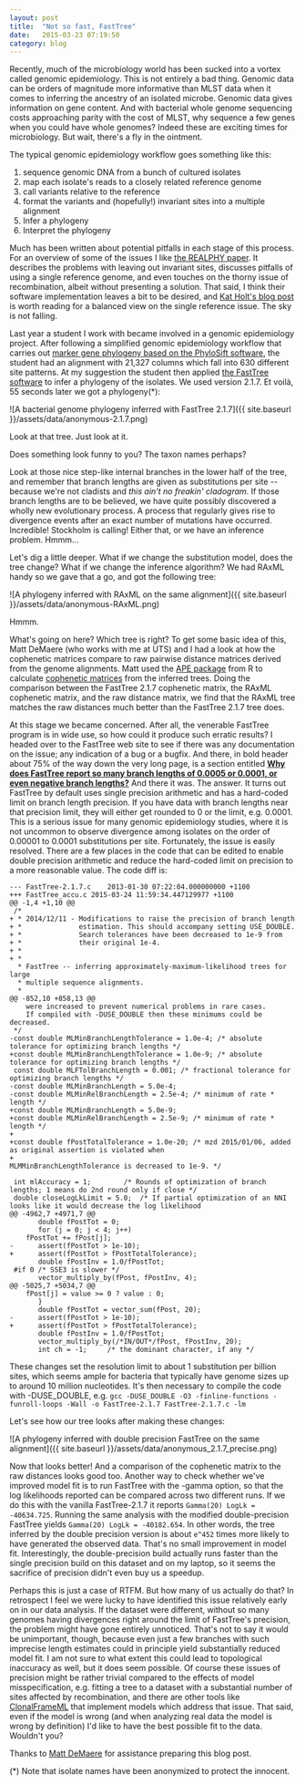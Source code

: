 ```yaml
---
layout: post
title:  "Not so fast, FastTree"
date:   2015-03-23 07:19:50
category: blog
---
```


Recently, much of the microbiology world has been sucked into a vortex called genomic epidemiology.
This is not entirely a bad thing. Genomic data can be orders of magnitude more informative than MLST data when it comes to inferring the ancestry of an isolated microbe. Genomic data gives information on gene content. And with bacterial whole genome sequencing costs approaching parity with the cost of MLST, why sequence a few genes when you could have whole genomes? Indeed these are exciting times for microbiology. But wait, there's a fly in the ointment.

The typical genomic epidemiology workflow goes something like this:

1. sequence genomic DNA from a bunch of cultured isolates
2. map each isolate's reads to a closely related reference genome
3. call variants relative to the reference
4. format the variants and (hopefully!) invariant sites into a multiple alignment
5. Infer a phylogeny
6. Interpret the phylogeny

Much has been written about potential pitfalls in each stage of this process.
For an overview of some of the issues I like [the REALPHY paper](http://www.ncbi.nlm.nih.gov/pubmed/24600054).
It describes the problems with leaving out invariant sites, discusses pitfalls of using a single reference genome, and even touches on the thorny issue of recombination, albeit without presenting a solution. That said, I think their software implementation leaves a bit to be desired, and [Kat Holt's blog post](https://bacpathgenomics.wordpress.com/2014/03/25/are-we-doing-fakephy-realphy-paper-in-mbe-and-the-inaccuracy-of-phylogenies-based-on-whole-genome-snps-identified-by-mapping-to-a-reference/) is worth reading for a balanced view on the single reference issue. The sky is not falling.


Last year a student I work with became involved in a genomic epidemiology project.
After following a simplified genomic epidemiology workflow that carries out [marker gene phylogeny based on the PhyloSift software](http://darlinglab.org/tutorials/marker_phylogeny/), the student had an alignment with 21,327 columns which fall into 630 different site patterns.
At my suggestion the student then applied [the FastTree software](http://microbesonline.org/fasttree/) to infer a phylogeny of the isolates.
We used version 2.1.7. Et voilà, 55 seconds later we got a phylogeny(*):

![A bacterial genome phylogeny inferred with FastTree 2.1.7]({{ site.baseurl }}/assets/data/anonymous-2.1.7.png)

Look at that tree. Just look at it.

Does something look funny to you? The taxon names perhaps?

Look at those nice step-like internal branches in the lower half of the tree, and remember that branch lengths are given as substitutions per site -- because we're not cladists and *this ain't no freakin' cladogram*.
If those branch lengths are to be believed, we have quite possibly discovered a wholly new evolutionary process. A process that regularly gives rise to divergence events after an exact number of mutations have occurred. Incredible! Stockholm is calling! Either that, or we have an inference problem. Hmmm...

Let's dig a little deeper. What if we change the substitution model, does the tree change? What if we change the inference algorithm? We had RAxML handy so we gave that a go, and got the following tree:

![A phylogeny inferred with RAxML on the same alignment]({{ site.baseurl }}/assets/data/anonymous-RAxML.png)

Hmmm. 

What's going on here? Which tree is right? To get some basic idea of this, Matt DeMaere (who works with me at UTS) and I had a look at how the cophenetic matrices compare to raw pairwise distance matrices derived from the genome alignments. Matt used the [APE package](http://cran.r-project.org/web/packages/ape/index.html) from R to calculate [cophenetic matrices](http://svitsrv25.epfl.ch/R-doc/library/ape/html/cophenetic.phylo.html) from the inferred trees. Doing the comparison between the FastTree 2.1.7 cophenetic matrix, the RAxML cophenetic matrix, and the raw distance matrix, we find that the RAxML tree matches the raw distances much better than the FastTree 2.1.7 tree does.

At this stage we became concerned. After all, the venerable FastTree program is in wide use, so how could it produce such erratic results? I headed over to the FastTree web site to see if there was any documentation on the issue; any indication of a bug or a bugfix. And there, in bold header about 75% of the way down the very long page, is a section entitled [**Why does FastTree report so many branch lengths of 0.0005 or 0.0001, or even negative branch lengths?**](http://microbesonline.org/fasttree/#BranchLen)
And there it was. The answer. It turns out FastTree by default uses single precision arithmetic and has a hard-coded limit on branch length precision. If you have data with branch lengths near that precision limit, they will either get rounded to 0 or the limit, e.g. 0.0001. This is a serious issue for many genomic epidemiology studies, where it is not uncommon to observe divergence among isolates on the order of 0.00001 to 0.0001 substitutions per site. Fortunately, the issue is easily resolved. There are a few places in the code that can be edited to enable double precision arithmetic and reduce the hard-coded limit on precision to a more reasonable value. The code diff is:


	--- FastTree-2.1.7.c	2013-01-30 07:22:04.000000000 +1100
	+++ FastTree_accu.c	2015-03-24 11:59:34.447129977 +1100
	@@ -1,4 +1,10 @@
	 /*
	+ * 2014/12/11 - Modifications to raise the precision of branch length
	+ *              estimation. This should accompany setting USE_DOUBLE.
	+ *              Search tolerances have been decreased to 1e-9 from 
	+ *              their original 1e-4.
	+ *
	+ * 
	  * FastTree -- inferring approximately-maximum-likelihood trees for large
	  * multiple sequence alignments.
	  *
	@@ -852,10 +858,13 @@
	    were increased to prevent numerical problems in rare cases.
	    If compiled with -DUSE_DOUBLE then these minimums could be decreased.
	 */
	-const double MLMinBranchLengthTolerance = 1.0e-4; /* absolute tolerance for optimizing branch lengths */
	+const double MLMinBranchLengthTolerance = 1.0e-9; /* absolute tolerance for optimizing branch lengths */
	 const double MLFTolBranchLength = 0.001; /* fractional tolerance for optimizing branch lengths */
	-const double MLMinBranchLength = 5.0e-4;
	-const double MLMinRelBranchLength = 2.5e-4; /* minimum of rate * length */
	+const double MLMinBranchLength = 5.0e-9;
	+const double MLMinRelBranchLength = 2.5e-9; /* minimum of rate * length */
	+
	+const double fPostTotalTolerance = 1.0e-20; /* mzd 2015/01/06, added as original assertion is violated when 
	+	                                           MLMMinBranchLengthTolerance is decreased to 1e-9. */
	 
	 int mlAccuracy = 1;		/* Rounds of optimization of branch lengths; 1 means do 2nd round only if close */
	 double closeLogLkLimit = 5.0;	/* If partial optimization of an NNI looks like it would decrease the log likelihood
	@@ -4962,7 +4971,7 @@
	       double fPostTot = 0;
	       for (j = 0; j < 4; j++)
	 	fPostTot += fPost[j];
	-      assert(fPostTot > 1e-10);
	+      assert(fPostTot > fPostTotalTolerance);
	       double fPostInv = 1.0/fPostTot;
	 #if 0 /* SSE3 is slower */
	       vector_multiply_by(fPost, fPostInv, 4);
	@@ -5025,7 +5034,7 @@
	 	fPost[j] = value >= 0 ? value : 0;
	       }
	       double fPostTot = vector_sum(fPost, 20);
	-      assert(fPostTot > 1e-10);
	+      assert(fPostTot > fPostTotalTolerance);
	       double fPostInv = 1.0/fPostTot;
	       vector_multiply_by(/*IN/OUT*/fPost, fPostInv, 20);
	       int ch = -1;		/* the dominant character, if any */


These changes set the resolution limit to about 1 substitution per billion sites, which seems ample for bacteria that typically have genome sizes up to around 10 million nucleotides. It's then necessary to compile the code with -DUSE_DOUBLE, e.g. `gcc -DUSE_DOUBLE -O3 -finline-functions -funroll-loops -Wall -o FastTree-2.1.7 FastTree-2.1.7.c -lm`

Let's see how our tree looks after making these changes:

![A phylogeny inferred with double precision FastTree on the same alignment]({{ site.baseurl }}/assets/data/anonymous_2.1.7_precise.png)

Now that looks better! And a comparison of the cophenetic matrix to the raw distances looks good too.
Another way to check whether we've improved model fit is to run FastTree with the -gamma option, so that the log likelihoods reported can be compared across two different runs. If we do this with the vanilla FastTree-2.1.7 it reports `Gamma(20) LogLk = -40634.725`. Running the same analysis with the modified double-precision FastTree yields `Gamma(20) LogLk = -40182.654`. In other words, the tree inferred by the double precision version is about `e^452` times more likely to have generated the observed data. That's no small improvement in model fit. Interestingly, the double-precision build actually runs faster than the single precision build on this dataset and on my laptop, so it seems the sacrifice of precision didn't even buy us a speedup.

Perhaps this is just a case of RTFM. But how many of us actually do that? In retrospect I feel we were lucky to have identified this issue relatively early on in our data analysis. If the dataset were different, without so many genomes having divergences right around the limit of FastTree's precision, the problem might have gone entirely unnoticed. That's not to say it would be unimportant, though, because even just a few branches with such imprecise length estimates could in principle yield substantially reduced model fit. I am not sure to what extent this could lead to topological inaccuracy as well, but it does seem possible. Of course these issues of precision might be rather trivial compared to the effects of model misspecification, e.g. fitting a tree to a dataset with a substantial number of sites affected by recombination, and there are other tools like [ClonalFrameML](http://journals.plos.org/ploscompbiol/article?id=10.1371/journal.pcbi.1004041) that implement models which address that issue. That said, even if the model is wrong (and when analyzing real data the model is wrong by definition) I'd like to have the best possible fit to the data. Wouldn't you?

Thanks to [Matt DeMaere](https://scholar.google.com.au/citations?user=hQTEUsIAAAAJ&hl=en&oi=ao) for assistance preparing this blog post.

(*) Note that isolate names have been anonymized to protect the innocent.

